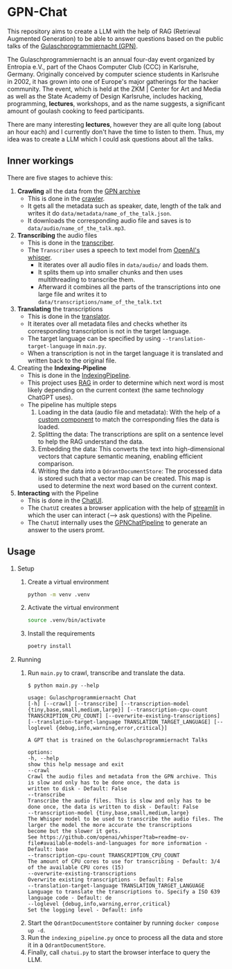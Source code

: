 # GPN-Chat

This repository aims to create a LLM with the help of RAG (Retrieval Augmented Generation) to be able to answer questions based on the public talks of the
[Gulaschprogrammiernacht (GPN)](https://entropia.de/GPN22/en).

The Gulaschprogrammiernacht is an annual four-day event organized by Entropia e.V., part of the Chaos Computer
Club (CCC) in Karlsruhe, Germany. Originally conceived by computer science students in Karlsruhe in 2002, it has grown
into one of Europe's major gatherings for the hacker community. The event, which is held at the ZKM | Center for Art and
Media as well as the State Academy of Design Karlsruhe, includes hacking, programming, **lectures**, workshops, and as the
name suggests, a significant amount of goulash cooking to feed participants. 

There are many interesting **lectures**, however they are all quite long (about an hour each) and I currently don't have the time to listen to them. Thus, my idea was to create a LLM which I could ask questions about all the talks.

## Inner workings

There are five stages to achieve this:

1. **Crawling** all the data from the [GPN archive](https://media.ccc.de/b/conferences/gpn)
   - This is done in the [crawler](source/crawler.py).
   - It gets all the metadata such as speaker, date, length of the talk and writes it do `data/metadata/name_of_the_talk.json`.
   - It downloads the corresponding audio file and saves is to `data/audio/name_of_the_talk.mp3`.
2. **Transcribing** the audio files
   - This is done in the [transcriber](source/transcriber.py).
   - The `Transcriber` uses a speech to text model from [OpenAI's whisper](https://github.com/openai/whisper).
     - It iterates over all audio files in `data/audio/` and loads them.
     - It splits them up into smaller chunks and then uses multithreading to transcribe them.
     - Afterward it combines all the parts of the transcriptions into one large file and writes it to `data/transcriptions/name_of_the_talk.txt`
3. **Translating** the transcriptions
   - This is done in the [translator](source/translator.py).
   - It iterates over all metadata files and checks whether its corresponding transcription is not in the target language.
   - The target language can be specified by using `--translation-target-language` in `main.py`.
   - When a transcription is not in the target language it is translated and written back to the original file.
4. Creating the **Indexing-Pipeline**
   - This is done in the [IndexingPipeline](source/indexing_pipeline.py).
   - This project uses [RAG](https://de.wikipedia.org/wiki/Retrieval_Augmented_Generation) in order to determine which next word is most likely depending on the current context (the same technology ChatGPT uses).
   - The pipeline has multiple steps
     1. Loading in the data (audio file and metadata): With the help of a [custom component](source/TranscriptionAndMetadataToDocument.py) to match the corresponding files the data is loaded.
     2. Splitting the data: The transcriptions are split on a sentence level to help the RAG understand the data.
     3. Embedding the data: This converts the text into high-dimensional vectors that capture semantic meaning, enabling efficient comparison.
     4. Writing the data into a `QdrantDocumentStore`: The processed data is stored such that a vector map can be created. This map is used to determine the next word based on the current context.
5. **Interacting** with the Pipeline
   - This is done in the [ChatUI](source/chatui.py).
   - The `ChatUI` creates a browser application with the help of [streamlit](https://streamlit.io/) in which the user can interact (--> ask questions) with the Pipeline.
   - The `ChatUI` internally uses the [GPNChatPipeline](source/gpn_chat_pipeline.py) to generate an answer to the users promt.

## Usage

1. Setup
   1. Create a virtual environment
      ```bash
      python -m venv .venv
      ```
   2. Activate the virtual environment
      ```bash
      source .venv/bin/activate
      ```
   3. Install the requirements
      ```bash
      poetry install
      ```
2. Running
   
   1. Run `main.py` to crawl, transcribe and translate the data.
      ```text
      $ python main.py --help
   
      usage: Gulaschprogrammiernacht Chat
      [-h] [--crawl] [--transcribe] [--transcription-model {tiny,base,small,medium,large}] [--transcription-cpu-count TRANSCRIPTION_CPU_COUNT] [--overwrite-existing-transcriptions] [--translation-target-language TRANSLATION_TARGET_LANGUAGE] [--loglevel {debug,info,warning,error,critical}]
   
      A GPT that is trained on the Gulaschprogrammiernacht Talks
   
      options:
      -h, --help
      show this help message and exit
      --crawl
      Crawl the audio files and metadata from the GPN archive. This is slow and only has to be done once, the data is
      written to disk - Default: False
      --transcribe
      Transcribe the audio files. This is slow and only has to be done once, the data is written to disk - Default: False
      --transcription-model {tiny,base,small,medium,large}
      The Whisper model to be used to transcribe the audio files. The larger the model the more accurate the transcriptions
      become but the slower it gets.
      See https://github.com/openai/whisper?tab=readme-ov-file#available-models-and-languages for more information -
      Default: base
      --transcription-cpu-count TRANSCRIPTION_CPU_COUNT
      The amount of CPU cores to use for transcribing - Default: 3/4 of the available CPU cores (15)
      --overwrite-existing-transcriptions
      Overwrite existing transcriptions - Default: False
      --translation-target-language TRANSLATION_TARGET_LANGUAGE
      Language to translate the transcriptions to. Specify a ISO 639 language code - Default: de
      --loglevel {debug,info,warning,error,critical}
      Set the logging level - Default: info
      ```
   2. Start the `QdrantDocumentStore` container by running `docker compose up -d`.
   3. Run the `indexing_pipeline.py` once to process all the data and store it in a `QdrantDocumentStore`.
   4. Finally, call `chatui.py` to start the browser interface to query the LLM. 
